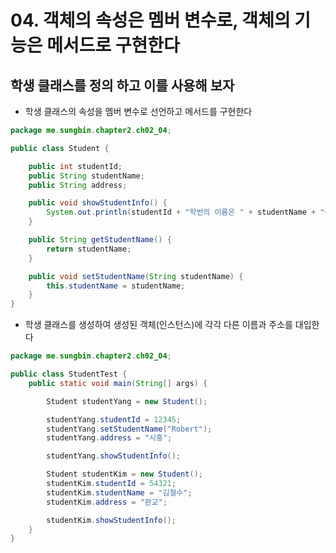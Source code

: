 # 04. 객체의 속성은 멤버 변수로, 객체의 기능은 메서드로 구현한다

## 학생 클래스를 정의 하고 이를 사용해 보자

- 학생 클래스의 속성을 멤버 변수로 선언하고 메서드를 구현한다

``` java
package me.sungbin.chapter2.ch02_04;

public class Student {

    public int studentId;
    public String studentName;
    public String address;

    public void showStudentInfo() {
        System.out.println(studentId + "학번의 이름은 " + studentName + "이고, 주소는 " + address + "입니다.");
    }

    public String getStudentName() {
        return studentName;
    }

    public void setStudentName(String studentName) {
        this.studentName = studentName;
    }
}

```

- 학생 클래스를 생성하여 생성된 객체(인스턴스)에 각각 다른 이름과 주소를 대입한다
``` java
package me.sungbin.chapter2.ch02_04;

public class StudentTest {
    public static void main(String[] args) {

        Student studentYang = new Student();

        studentYang.studentId = 12345;
        studentYang.setStudentName("Robert");
        studentYang.address = "시흥";

        studentYang.showStudentInfo();

        Student studentKim = new Student();
        studentKim.studentId = 54321;
        studentKim.studentName = "김철수";
        studentKim.address = "판교";

        studentKim.showStudentInfo();
    }
}

```
